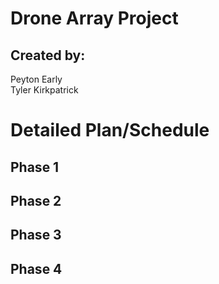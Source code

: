 # Drone Array Project

## Created by:
Peyton Early  
Tyler Kirkpatrick

# Detailed Plan/Schedule
## Phase 1

## Phase 2

## Phase 3

## Phase 4

